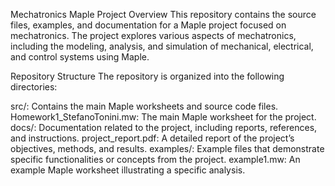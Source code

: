 Mechatronics Maple Project
Overview
This repository contains the source files, examples, and documentation for a Maple project focused on mechatronics. The project explores various aspects of mechatronics, including the modeling, analysis, and simulation of mechanical, electrical, and control systems using Maple.

Repository Structure
The repository is organized into the following directories:

src/: Contains the main Maple worksheets and source code files.
Homework1_StefanoTonini.mw: The main Maple worksheet for the project.
docs/: Documentation related to the project, including reports, references, and instructions.
project_report.pdf: A detailed report of the project’s objectives, methods, and results.
examples/: Example files that demonstrate specific functionalities or concepts from the project.
example1.mw: An example Maple worksheet illustrating a specific analysis.


